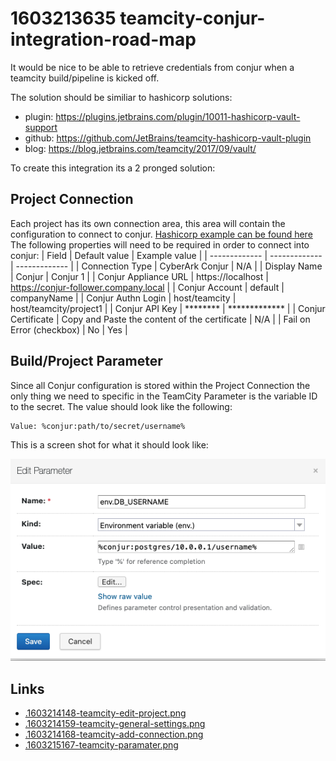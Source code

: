 # 1603213635 teamcity-conjur-integration-road-map
It would be nice to be able to retrieve credentials from conjur when a teamcity build/pipeline is kicked off.

The solution should be similiar to hashicorp solutions:
- plugin: https://plugins.jetbrains.com/plugin/10011-hashicorp-vault-support
- github: https://github.com/JetBrains/teamcity-hashicorp-vault-plugin
- blog: https://blog.jetbrains.com/teamcity/2017/09/vault/


To create this integration its a 2 pronged solution:

## Project Connection
Each project has its own connection area, this area will contain the configuration to connect to conjur. [Hashicorp example can be found here](https://blog.jetbrains.com/wp-content/uploads/2017/09/teamcity-1.png)
The following properties will need to be required in order to connect into conjur:
| Field  | Default value | Example value |
| ------------- | ------------- | ------------- |
| Connection Type  | CyberArk Conjur | N/A |
| Display Name  | Conjur  | Conjur 1 |
| Conjur Appliance URL | https://localhost | https://conjur-follower.company.local |
| Conjur Account | default | companyName |
| Conjur Authn Login | host/teamcity | host/teamcity/project1 |
| Conjur API Key | ******** | ************* |
| Conjur Certificate | Copy and Paste the content of the certificate | N/A |
| Fail on Error (checkbox) | No | Yes |


## Build/Project Parameter
Since all Conjur configuration is stored within the Project Connection the only thing we need to specific in the TeamCity Parameter is the variable ID to the secret.
The value should look like the following:
```
Value: %conjur:path/to/secret/username%
```

This is a screen shot for what it should look like:



![.1603215167-teamcity-paramater.png](.1603215167-teamcity-paramater.png)


## Links
- [.1603214148-teamcity-edit-project.png](.1603214148-teamcity-edit-project.png)
- [.1603214159-teamcity-general-settings.png](.1603214159-teamcity-general-settings.png)
- [.1603214168-teamcity-add-connection.png](.1603214168-teamcity-add-connection.png)
- [.1603215167-teamcity-paramater.png](.1603215167-teamcity-paramater.png)
